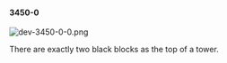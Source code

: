 #### 3450-0
![dev-3450-0-0.png](https://github.com/lil-lab/nlvr/raw/master/nlvr/dev/images/1/dev-3450-0-0.png "dev-3450-0-0.png")

There are exactly two black blocks as the top of a tower.